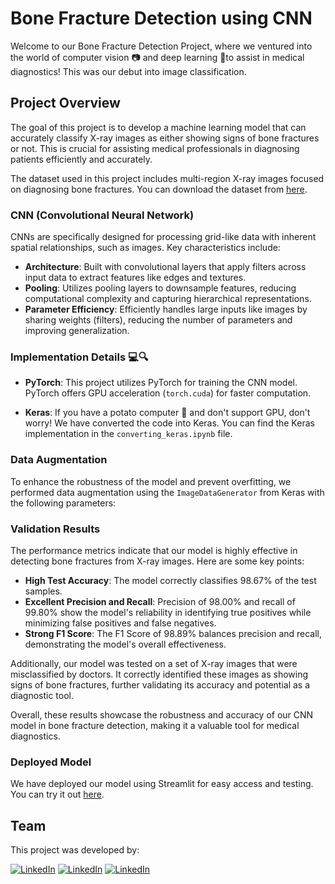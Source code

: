# Bone Fracture Detection using CNN


Welcome to our Bone Fracture Detection Project, where we ventured into the world of computer vision 📷 and deep learning 🧠to assist in medical diagnostics! This was our debut into image classification.

## Project Overview

The goal of this project is to develop a machine learning model that can accurately classify X-ray images as either showing signs of bone fractures or not. This is crucial for assisting medical professionals in diagnosing patients efficiently and accurately.

The dataset used in this project includes multi-region X-ray images focused on diagnosing bone fractures. You can download the dataset from [here](https://drive.google.com/file/d/1WeuxOenviI1_ElW5ISED4MhvR_YFYdmB/view).


### CNN (Convolutional Neural Network)

CNNs are specifically designed for processing grid-like data with inherent spatial relationships, such as images. Key characteristics include:

- **Architecture**: Built with convolutional layers that apply filters across input data to extract features like edges and textures.
- **Pooling**: Utilizes pooling layers to downsample features, reducing computational complexity and capturing hierarchical representations.
- **Parameter Efficiency**: Efficiently handles large inputs like images by sharing weights (filters), reducing the number of parameters and improving generalization.

### Implementation Details 💻🔍

- **PyTorch**: This project utilizes PyTorch for training the CNN model. PyTorch offers GPU acceleration (`torch.cuda`) for faster computation.
  
- **Keras**: If you have a potato computer 🥔 and don't support GPU, don't worry! We have converted the code into Keras. You can find the Keras implementation in the `converting_keras.ipynb` file.


### Data Augmentation

To enhance the robustness of the model and prevent overfitting, we performed data augmentation using the `ImageDataGenerator` from Keras with the following parameters:

### Validation Results

The performance metrics indicate that our model is highly effective in detecting bone fractures from X-ray images. Here are some key points:

- **High Test Accuracy**: The model correctly classifies 98.67% of the test samples.
- **Excellent Precision and Recall**: Precision of 98.00% and recall of 99.80% show the model's reliability in identifying true positives while minimizing false positives and false negatives.
- **Strong F1 Score**: The F1 Score of 98.89% balances precision and recall, demonstrating the model's overall effectiveness.

Additionally, our model was tested on a set of X-ray images that were misclassified by doctors. It correctly identified these images as showing signs of bone fractures, further validating its accuracy and potential as a diagnostic tool.

Overall, these results showcase the robustness and accuracy of our CNN model in bone fracture detection, making it a valuable tool for medical diagnostics.

### Deployed Model

We have deployed our model using Streamlit for easy access and testing. You can try it out [here](https://bonefracturedetector.streamlit.app).

## Team
This project was developed by:

[![LinkedIn](https://img.shields.io/badge/Alexandre-0077B5?style=for-the-badge&logo=linkedin&logoColor=white)](https://www.linkedin.com/in/alex-conte/)
[![LinkedIn](https://img.shields.io/badge/Rodrigo-0077B5?style=for-the-badge&logo=linkedin&logoColor=white)](https://www.linkedin.com/in/rodrigo-pierini/)
[![LinkedIn](https://img.shields.io/badge/Lydia-0077B5?style=for-the-badge&logo=linkedin&logoColor=white)](https://www.linkedin.com/in/lylrg/)


